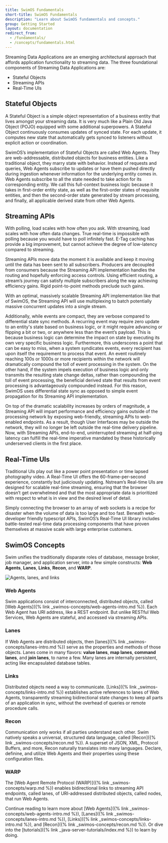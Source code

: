 ```yaml
---
title: SwimOS Fundamentals
short-title: SwimOS Fundamentals
description: "Learn about SwimOS fundamentals and concepts."
group: Getting Started
layout: documentation
redirect_from:
  - /fundamentals/
  - /concepts/fundamentals.html
---
```


Streaming Data Applications are an emerging architectural approach that affords application functionality to streaming data. The three foundational components of Streaming Data Applications are:

- Stateful Objects
- Streaming APIs
- Real-Time UIs

## Stateful Objects

A Stateful Object is a simple object representation of a business entity that lives amongst your streaming data. It is very much like a Plain Old Java Object (POJO) equipped with some additional superpowers. A Stateful Object continuously consumes updates of synced state. For each update, it computes new state that automatically gets synced to listeners without explicit action or coordination.
 
SwimOS’s implementation of Stateful Objects are called Web Agents. They are web-addressable, distributed objects for business entities. Like a traditional object, they marry state with behavior. Instead of requests and queries, Web Agents subscribe to updates or have them pushed directly during ingestion whenever information for the underlying entity comes in. Web Agents subscribe to all the state needed to take action for its corresponding entity. We call this full-context business logic because it takes in first-order entity state, as well as the first-order states of requisite entities, and then the second-order state generated by stream processing, and finally, all applicable derived state from other Web Agents.

## Streaming APIs

With polling, load scales with how often you ask. With streaming, load scales with how often data changes. True real-time is impossible with polling because you would have to poll infinitely fast. E-Tag caching has provide a big improvement, but cannot achieve the degree of low-latency compared to streaming.

Streaming APIs move data the moment it is available and keep it moving until the data has been sent to all subscribers. Producers are decoupled from consumers because the Streaming API implementation handles the routing and hopefully enforcing access controls. Using efficient routing, a stream’s journey can satisfy multiple subscribers along the way achieving efficiency gains. Rigid point-to-point methods preclude such gains.
 
With an optimal, massively scalable Streaming API implementation like that of SwimOS, the Streaming API will use multiplexing to batch potentially massive concurrent updates into a single stream.

Additionally, while events are compact, they are verbose compared to differential state sync methods. A recurring event may require zero update to an entity's state based on business logic, or it might require advancing or flipping a bit or two, or anywhere less than the event’s payload. This is because business logic can determine the impact on state by executing its own very specific business logic. Furthermore, this underscores a point that can be easy to miss, when a system syndicates events, every recipient has upon itself the requirement to process that event. An event routinely reaching 100s or 1000s or more recipients within the network will dramatically compound the toll of event processing in the system. On the other hand, if the system impels execution of business logic and only transmits the resulting state change deltas, rather than compounding the toll of event processing, the beneficial derived state that results from event processing is advantageously compounded instead. For this reason, SwimOS uses differential state sync as opposed to simple event propagation for its Streaming API implementation.

On top of the dramatic scalability increases by orders of magnitude, a Streaming API will impart performance and efficiency gains outside of the processing network by exposing web-friendly, streaming APIs to web-enabled endpoints. As a result, though User Interfaces may be outside the network, they will no longer be left outside the real-time delivery pipeline. Now, with Streaming APIs, end-to-end, uninterrupted streaming at half-ping latency can fulfill the real-time imperative mandated by these historically underserved clients in the first place.

## Real-Time UIs

Traditional UIs play out like a power point presentation or time lapsed photography video. A Real-Time UI offers the 60-frame-per-second experience, constantly but judiciously updating. Nstream’s Real-time UIs are designed for scalable real-time streaming, ensuring that the browser doesn’t get overwhelmed and that the most appropriate data is prioritized with respect to what is in view and the desired level of detail.

Simply connecting the browser to an array of web sockets is a recipe for disaster when the volume of data is too large and too fast. Beneath web-developer friendly typescript APIs, SwimOS’s Real-Time UI library includes battle-tested real-time data processing components that have proven themselves at massive scale with large enterprise customers.

## SwimOS Concepts

Swim unifies the traditionally disparate roles of database, message broker, job manager, and application server, into a few simple constructs: **Web Agents**, **Lanes**, **Links**, **Recon**, and **WARP**.

<div class="h-screen">
  <img src="{{ '/assets/images/agents-lanes-links.svg' | absolute_url }}" class="mx-auto" alt="Agents, lanes, and links">
</div>

### Web Agents

Swim applications consist of interconnected, distributed objects, called [Web Agents]({% link _swimos-concepts/web-agents-intro.md %}). Each Web Agent has URI address, like a REST endpoint. But unlike RESTful Web Services, Web Agents are stateful, and accessed via streaming APIs.

### Lanes

If Web Agents are distributed objects, then [lanes]({% link _swimos-concepts/lanes-intro.md %}) serve as the properties and methods of those objects. Lanes come in many flavors: **value lanes**, **map lanes**, **command lanes**, and **join lanes**, to name a few. Many lanes are internally persistent, acting like encapsulated database tables.

### Links

Distributed objects need a way to communicate. [Links]({% link _swimos-concepts/links-intro.md %}) establishes active references to lanes of Web Agents, transparently streaming bidirectional state changes to keep all parts of an application in sync, without the overhead of queries or remote procedure calls.

### Recon

Communication only works if all parties understand each other. Swim natively speaks a universal, structured data language, called [Recon]({% link _swimos-concepts/recon.md %}). A superset of JSON, XML, Protocol Buffers, and more, Recon naturally translates into many languages. Declare, definine, and utilize Web Agents and their properties using these configuration files.

### WARP

The [Web Agent Remote Protocol (WARP)]({% link _swimos-concepts/warp.md %}) enables bidirectional links to streaming API endpoints, called lanes, of URI-addressed distributed objects, called nodes, that run Web Agents.

Continue reading to learn more about [Web Agents]({% link _swimos-concepts/web-agents-intro.md %}), [Lanes]({% link _swimos-concepts/lanes-intro.md %}), [Links]({% link _swimos-concepts/links-intro.md %}), and [Recon]({% link _swimos-concepts/recon.md %}). Or dive into the [tutorials]({% link _java-server-tutorials/index.md %}) to learn by doing.
